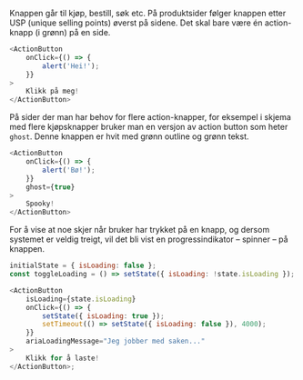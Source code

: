 Knappen går til kjøp, bestill, søk etc. På produktsider følger knappen etter USP
(unique selling points) øverst på sidene. Det skal bare være én action-knapp (i
grønn) på en side.

```js
<ActionButton
    onClick={() => {
        alert('Hei!');
    }}
>
    Klikk på meg!
</ActionButton>
```

På sider der man har behov for flere action-knapper, for eksempel i skjema med
flere kjøpsknapper bruker man en versjon av action button som heter `ghost`.
Denne knappen er hvit med grønn outline og grønn tekst.

```js
<ActionButton
    onClick={() => {
        alert('Bø!');
    }}
    ghost={true}
>
    Spooky!
</ActionButton>
```

For å vise at noe skjer når bruker har trykket på en knapp, og dersom systemet
er veldig treigt, vil det bli vist en progressindikator – spinner – på knappen.

```js
initialState = { isLoading: false };
const toggleLoading = () => setState({ isLoading: !state.isLoading });

<ActionButton
    isLoading={state.isLoading}
    onClick={() => {
        setState({ isLoading: true });
        setTimeout(() => setState({ isLoading: false }), 4000);
    }}
    ariaLoadingMessage="Jeg jobber med saken..."
>
    Klikk for å laste!
</ActionButton>;
```

